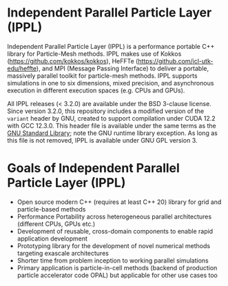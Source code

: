 # Independent Parallel Particle Layer (IPPL)
Independent Parallel Particle Layer (IPPL) is a performance portable C++ library for Particle-Mesh methods. IPPL makes use of Kokkos (https://github.com/kokkos/kokkos), HeFFTe (https://github.com/icl-utk-edu/heffte), and MPI (Message Passing Interface) to deliver a portable, massively parallel toolkit for particle-mesh methods. IPPL supports simulations in one to six dimensions, mixed precision, and asynchronous execution in different execution spaces (e.g. CPUs and GPUs). 

All IPPL releases (< 3.2.0) are available under the BSD 3-clause license. Since version 3.2.0, this repository includes a modified version of the `variant` header by GNU, created to support compilation under CUDA 12.2 with GCC 12.3.0. This header file is available under the same terms as the [GNU Standard Library](https://github.com/gcc-mirror/gcc); note the GNU runtime library exception. As long as this file is not removed, IPPL is available under GNU GPL version 3.


# Goals of Independent Parallel Particle Layer (IPPL)
- Open source modern C++ (requires at least C++ 20) library for grid and particle-based methods
- Performance Portability across heterogeneous parallel architectures (different CPUs, GPUs etc.)
- Development of reusable, cross-domain components to enable rapid application development
- Prototyping library for the development of novel numerical methods targeting exascale architectures
- Shorter time from problem inception to working parallel simulations
- Primary application is particle-in-cell methods (backend of production particle accelerator code OPAL) but applicable for other use cases too

